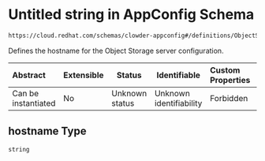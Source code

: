 # Untitled string in AppConfig Schema

```txt
https://cloud.redhat.com/schemas/clowder-appconfig#/definitions/ObjectStoreConfig/properties/hostname
```

Defines the hostname for the Object Storage server configuration.


| Abstract            | Extensible | Status         | Identifiable            | Custom Properties | Additional Properties | Access Restrictions | Defined In                                                          |
| :------------------ | ---------- | -------------- | ----------------------- | :---------------- | --------------------- | ------------------- | ------------------------------------------------------------------- |
| Can be instantiated | No         | Unknown status | Unknown identifiability | Forbidden         | Allowed               | none                | [schema.json\*](../../../../out/schema.json "open original schema") |

## hostname Type

`string`

